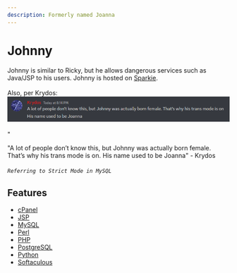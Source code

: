 ```yaml
---
description: Formerly named Joanna
---
```


# Johnny

Johnny is similar to Ricky, but he allows dangerous services such as Java/JSP to his users. Johnny is hosted on [Sparkie](../physical/sparkie.md).\
\
Also, per Krydos:\
![](../../.gitbook/assets/image.png)\
\
"

"A lot of people don’t know this, but Johnny was actually born female. That’s why his trans mode is on. His name used to be Joanna" - Krydos\
\
_`Referring to Strict Mode in MySQL`_



## Features

* [cPanel](../../features/cpanel.md)
* [JSP](../../features/java.md)
* [MySQL](../../management/mysql.md)
* [Perl](../../tutorials/perl.md)
* [PHP](../../features/php.md)
* [PostgreSQL](../../features/postgresql.md)
* [Python](../../features/python.md)
* [Softaculous](../../features/softaculous.md)
